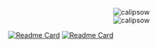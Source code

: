 
<div align="center">
  <img
    src="https://github-readme-streak-stats.herokuapp.com?user=calipsow"
    alt="calipsow"
  />
  <br />
    <img
    src="https://github-readme-stats.vercel.app/api?hide_title=true&username=calipsow&show_icons=true&rank_icon=github&number_format=short&hide=prs,issues&hide_progress=true"
    alt="calipsow"
  />
</div>

[![Readme Card](https://github-readme-stats.vercel.app/api/pin/?username=calipsow&repo=powershell-one-o-one)](https://github.com/calipsow/powershell-one-o-one)
[![Readme Card](https://github-readme-stats.vercel.app/api/pin/?username=calipsow&repo=react-native-starter-kit)](https://github.com/calipsow/react-native-starter-kit)
